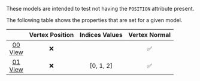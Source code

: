 These models are intended to test not having the `POSITION` attribute present.  

The following table shows the properties that are set for a given model.  

|   | Vertex Position | Indices Values | Vertex Normal |
| :---: | :---: | :---: | :---: |
| [00](Mesh_NoPosition_00.gltf)<br>[View](https://bghgary.github.io/glTF-Assets-Viewer/?type=Negative&folder=22&model=0) | :x: |   | :white_check_mark: |
| [01](Mesh_NoPosition_01.gltf)<br>[View](https://bghgary.github.io/glTF-Assets-Viewer/?type=Negative&folder=22&model=1) | :x: | [0, 1, 2] | :white_check_mark: |
 
